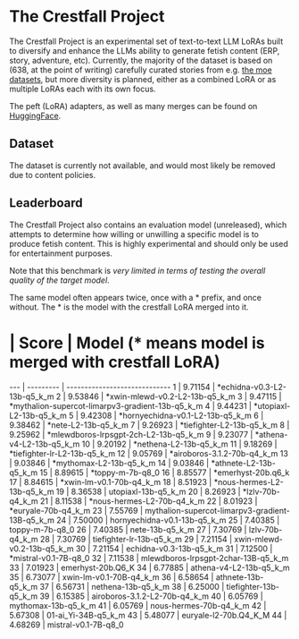 # The Crestfall Project

The Crestfall Project is an experimental set of text-to-text LLM LoRAs built to diversify and enhance the LLMs ability to generate fetish content (ERP, story, adventure, etc). Currently, the majority of the dataset is based on (638, at the point of writing) carefully curated stories from e.g. [the moe datasets](https://rentry.org/ashh2), but more diversity is planned, either as a combined LoRA or as multiple LoRAs each with its own focus.

The peft (LoRA) adapters, as well as many merges can be found on [HuggingFace](https://huggingface.co/crestf411).

## Dataset

The dataset is currently not available, and would most likely be removed due to content policies.

## Leaderboard

The Crestfall Project also contains an evaluation model (unreleased), which attempts to determine how willing or unwilling a specific model is to produce fetish content. This is highly experimental and should only be used for entertainment purposes.

Note that this benchmark is *very limited in terms of testing the overall quality of the target model*.

The same model often appears twice, once with a * prefix, and once without. The * is the model with the crestfall LoRA merged into it.

 # | Score | Model (* means model is merged with crestfall LoRA)
--- | --------- | -----------------------------
 1 | 9.71154 | *echidna-v0.3-L2-13b-q5_k_m
 2 | 9.53846 | *xwin-mlewd-v0.2-L2-13b-q5_k_m
 3 | 9.47115 | *mythalion-supercot-limarpv3-gradient-13b-q5_k_m
 4 | 9.44231 | *utopiaxl-L2-13b-q5_k_m
 5 | 9.42308 | *hornyechidna-v0.1-L2-13b-q5_k_m
 6 | 9.38462 | *nete-L2-13b-q5_k_m
 7 | 9.26923 | *tiefighter-L2-13b-q5_k_m
 8 | 9.25962 | *mlewdboros-lrpsgpt-2ch-L2-13b-q5_k_m
 9 | 9.23077 | *athena-v4-L2-13b-q5_k_m
10 | 9.20192 | *nethena-L2-13b-q5_k_m
11 | 9.18269 | *tiefighter-lr-L2-13b-q5_k_m
12 | 9.05769 | *airoboros-3.1.2-70b-q4_k_m
13 | 9.03846 | *mythomax-L2-13b-q5_k_m
14 | 9.03846 | *athnete-L2-13b-q5_k_m
15 | 8.89615 | *toppy-m-7b-q8_0
16 | 8.85577 | *emerhyst-20b.q6_k
17 | 8.84615 | *xwin-lm-v0.1-70b-q4_k_m
18 | 8.51923 | *nous-hermes-L2-13b-q5_k_m
19 | 8.36538 | utopiaxl-13b-q5_k_m
20 | 8.26923 | *lzlv-70b-q4_k_m
21 | 8.11538 | *nous-hermes-L2-70b-q4_k_m
22 | 8.01923 | *euryale-70b-q4_k_m
23 | 7.55769 | mythalion-supercot-limarpv3-gradient-13B-q5_k_m
24 | 7.50000 | hornyechidna-v0.1-13b-q5_k_m
25 | 7.40385 | toppy-m-7b-q8_0
26 | 7.40385 | nete-13b-q5_k_m
27 | 7.30769 | lzlv-70b-q4_k_m
28 | 7.30769 | tiefighter-lr-13b-q5_k_m
29 | 7.21154 | xwin-mlewd-v0.2-13b-q5_k_m
30 | 7.21154 | echidna-v0.3-13b-q5_k_m
31 | 7.12500 | *mistral-v0.1-7B-q8_0
32 | 7.11538 | mlewdboros-lrpsgpt-2char-13B-q5_k_m
33 | 7.01923 | emerhyst-20b.Q6_K
34 | 6.77885 | athena-v4-L2-13b-q5_k_m
35 | 6.73077 | xwin-lm-v0.1-70B-q4_k_m
36 | 6.58654 | athnete-13b-q5_k_m
37 | 6.56731 | nethena-13b-q5_k_m
38 | 6.25000 | tiefighter-13b-q5_k_m
39 | 6.15385 | airoboros-3.1.2-L2-70b-q4_k_m
40 | 6.05769 | mythomax-13b-q5_k_m
41 | 6.05769 | nous-hermes-70b-q4_k_m
42 | 5.67308 | 01-ai_Yi-34B-q5_k_m
43 | 5.48077 | euryale-l2-70b.Q4_K_M
44 | 4.68269 | mistral-v0.1-7B-q8_0